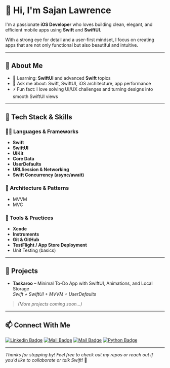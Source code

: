# 👋 Hi, I'm Sajan Lawrence

I'm a passionate **iOS Developer** who loves building clean, elegant, and efficient mobile apps using **Swift** and **SwiftUI**.

With a strong eye for detail and a user-first mindset, I focus on creating apps that are not only functional but also beautiful and intuitive.

---

## 🚀 About Me

- 🌱 Learning: **SwiftUI** and advanced **Swift** topics
- 💬 Ask me about: Swift, SwiftUI, iOS architecture, app performance
- ⚡ Fun fact: I love solving UI/UX challenges and turning designs into smooth SwiftUI views

---

## 🧰 Tech Stack & Skills

### 👨‍💻 Languages & Frameworks

- **Swift**
- **SwiftUI**
- **UIKit**
- **Core Data**
- **UserDefaults**
- **URLSession & Networking**
- **Swift Concurrency (async/await)**

### 🧱 Architecture & Patterns

- MVVM
- MVC

### 🧪 Tools & Practices

- **Xcode**
- **Instruments**
- **Git & GitHub**
- **TestFlight / App Store Deployment**
- Unit Testing (basics)

---

## 📱 Projects

- **Taskaroo** – Minimal To-Do App with SwiftUI, Animations, and Local Storage  
  _Swift + SwiftUI + MVVM + UserDefaults_

> *(More projects coming soon...)*

---

## 📫 Connect With Me

[![Linkedin Badge](https://img.shields.io/badge/LinkedIn-0077B5?style=for-the-badge&logo=linkedin&logoColor=white)](https://www.linkedin.com/in/sajanlawrence/) [![Mail Badge](https://img.shields.io/badge/Instagram-E4405F?style=for-the-badge&logo=instagram&logoColor=white)](https://www.instagram.com/_instant_._charger/) [![Mail Badge](https://img.shields.io/badge/Gmail-D14836?style=for-the-badge&logo=gmail&logoColor=white)](mailto:sajanlawrence12345@gmail.com) [![Python Badge](https://img.shields.io/badge/-Hackerrank-2EC866?style=for-the-badge&logo=HackerRank&logoColor=white)](https://www.hackerrank.com/sajanlawrence)

---

_Thanks for stopping by! Feel free to check out my repos or reach out if you'd like to collaborate or talk Swift!_ 🍎










